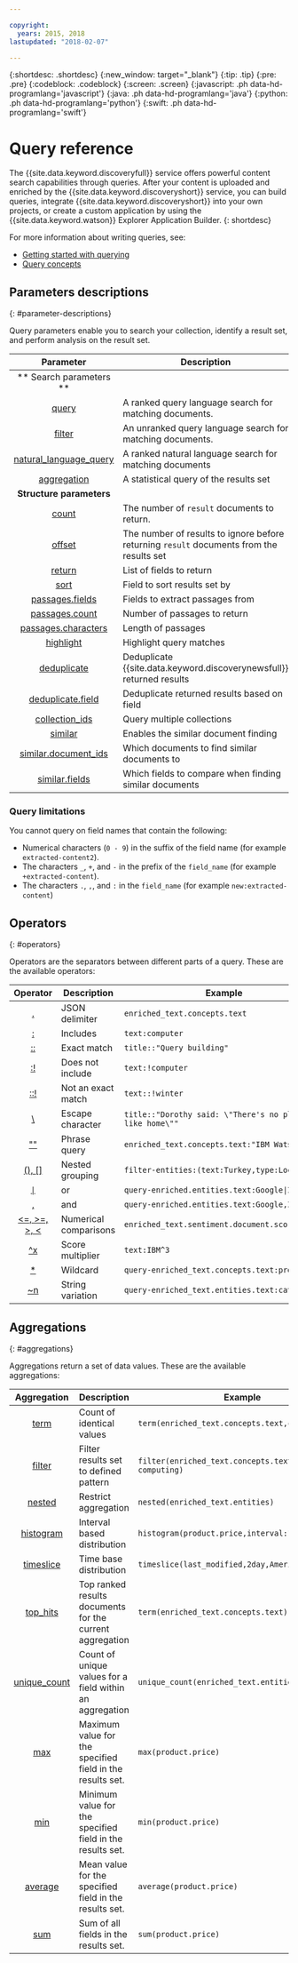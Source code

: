 ```yaml
---

copyright:
  years: 2015, 2018
lastupdated: "2018-02-07"

---
```


{:shortdesc: .shortdesc}
{:new_window: target="_blank"}
{:tip: .tip}
{:pre: .pre}
{:codeblock: .codeblock}
{:screen: .screen}
{:javascript: .ph data-hd-programlang='javascript'}
{:java: .ph data-hd-programlang='java'}
{:python: .ph data-hd-programlang='python'}
{:swift: .ph data-hd-programlang='swift'}

# Query reference

The {{site.data.keyword.discoveryfull}} service offers powerful content search capabilities through queries. After your content is uploaded and enriched by the {{site.data.keyword.discoveryshort}} service, you can build queries, integrate {{site.data.keyword.discoveryshort}} into your own projects, or create a custom application by using the {{site.data.keyword.watson}} Explorer Application Builder.
{: shortdesc}

For more information about writing queries, see:
- [Getting started with querying](/docs/services/discovery/getting-started-query.html)
- [Query concepts](/docs/services/discovery/using.html)

## Parameters descriptions
{: #parameter-descriptions}

Query parameters enable you to search your collection, identify a result set, and perform analysis on the result set.


| Parameter | Description | Example |
|:-------------------:|------------------------------------------------------------|--------------------------------|
|** Search parameters **|  |  |
| [query](/docs/services/discovery/query-parameters.html#query) | A ranked query language search for matching documents. | `query=bees` |
| [filter](/docs/services/discovery/query-parameters.html#filter) | An unranked query language search for matching documents. | `filter=bees` |
| [natural_language_query](/docs/services/discovery/query-parameters.html#nlq) | A ranked natural language search for matching documents | `natural_language_query="How do bees fly"` |
| [aggregation](/docs/services/discovery/query-parameters.html#aggregation) | A statistical query of the results set | `aggregation=term(enriched_text.entities.type)` |
| **Structure parameters** | | |
| [count](/docs/services/discovery/query-parameters.html#count) | The number of `result` documents to return. | `count=15` |
| [offset](/docs/services/discovery/query-parameters.html#offset) | The number of results to ignore before returning `result` documents from the results set | `offset=100` |
| [return](/docs/services/discovery/query-parameters.html#return) | List of fields to return | `return=title,url` |
| [sort](/docs/services/discovery/query-parameters.html#sort) | Field to sort results set by | `sort=enriched_text.sentiment.document.score` |
| [passages.fields](/docs/services/discovery/query-parameters.html#passages_fields) | Fields to extract passages from | `passages=true&passages.fields=text,abstract,conclusion` |
| [passages.count](/docs/services/discovery/query-parameters.html#passages_count) | Number of passages to return | `passages=true&passages.count=6` |
| [passages.characters](/docs/services/discovery/query-parameters.html#passages_characters) | Length of passages | `passages=true&passages.characters=144` |
| [highlight](/docs/services/discovery/query-parameters.html#highlight) | Highlight query matches | `highlight=true` |
| [deduplicate](/docs/services/discovery/query-parameters.html#deduplicate) | Deduplicate {{site.data.keyword.discoverynewsfull}} returned results | `deduplicate=true` |
| [deduplicate.field](/docs/services/discovery/query-parameters.html#deduplicated_field) | Deduplicate returned results based on field | `deduplicate.field=title` |
| [collection_ids](/docs/services/discovery/query-parameters.html#collection_ids) | Query multiple collections | `collection_ids={1},{2},{3}` |
| [similar](/docs/services/discovery/query-parameters.html#similar) | Enables the similar document finding | `similar=true` |
| [similar.document_ids](/docs/services/discovery/query-parameters.html#similar_document_ids) | Which documents to find similar documents to | `similar.document_ids={id1},{id2}` |
| [similar.fields](/docs/services/discovery/query-parameters.html#similar_fields) | Which fields to compare when finding similar documents | `similar.fields=text,title` |

### Query limitations

You cannot query on field names that contain the following:
- Numerical characters (`0 - 9`) in the suffix of the field name (for example `extracted-content2`).
- The characters `_`, `+`, and `-` in the prefix of the `field_name` (for example `+extracted-content`).
- The characters `.`, `,`, and `:` in the `field_name` (for example `new:extracted-content`)

## Operators
{: #operators}

Operators are the separators between different parts of a query. These are the available operators:

| Operator | Description | Example |
|:-------------------:|------------------------------------------------------------|--------------------------------|
| [.](/docs/services/discovery/query-operators.html#delimiter) | JSON delimiter | `enriched_text.concepts.text` |
| [:](/docs/services/discovery/query-operators.html#includes) | Includes | `text:computer` |
| [::](/docs/services/discovery/query-operators.html#match) | Exact match | `title::"Query building"` |
| [:!](/docs/services/discovery/query-operators.html#notinclude) | Does not include | `text:!computer` |
| [::!](/docs/services/discovery/query-operators.html#notamatch) | Not an exact match | `text::!winter` |
| [\\](/docs/services/discovery/query-operators.html#escape) | Escape character | `title::"Dorothy said: \"There's no place like home\""` |
| [""](/docs/services/discovery/query-operators.html#phrase) | Phrase query | `enriched_text.concepts.text:"IBM Watson"` |
| [(), \[\]](/docs/services/discovery/query-operators.html#nestedquery) | Nested grouping | `filter-entities:(text:Turkey,type:Location)` |
| [<code>&#124;</code>](/docs/services/discovery/query-operators.html#or) | or | <code>query-enriched.entities.text:Google&#124;IBM</code> |
| [,](/docs/services/discovery/query-operators.html#and) | and | `query-enriched.entities.text:Google,IBM` |
| [<=, >=, >, <](/docs/services/discovery/query-operators.html#comparisons) | Numerical comparisons |  `enriched_text.sentiment.document.score>0.679`     |
| [^x](/docs/services/discovery/query-operators.html#multiplier) | Score multiplier | `text:IBM^3` |
| [*](/docs/services/discovery/query-operators.html#wildcard) | Wildcard | `query-enriched_text.concepts.text:pre*` |
| [~n](/docs/services/discovery/query-operators.html#variation) | String variation | `query-enriched_text.entities.text:cat~1` |

## Aggregations
{: #aggregations}

Aggregations return a set of data values. These are the available aggregations:

| Aggregation | Description | Example |
|:-------------------:|------------------------------------------------------------|--------------------------------|
| [term](/docs/services/discovery/query-aggregations.html#term) | Count of identical values | `term(enriched_text.concepts.text,count:10)` |
| [filter](/docs/services/discovery/query-aggregations.html#filter) | Filter results set to defined pattern | `filter(enriched_text.concepts.text:cloud computing)`
| [nested](/docs/services/discovery/query-aggregations.html#nested) | Restrict aggregation | `nested(enriched_text.entities)` |
| [histogram](/docs/services/discovery/query-aggregations.html#histogram) | Interval based distribution | `histogram(product.price,interval:1)` |
| [timeslice](/docs/services/discovery/query-aggregations.html#timeslice) | Time base distribution | `timeslice(last_modified,2day,America/New York)` |
| [top_hits](/docs/services/discovery/query-aggregations.html#top_hits) | Top ranked results documents for the current aggregation | `term(enriched_text.concepts.text).top_hits(10)` |
| [unique_count](/docs/services/discovery/query-aggregations.html#unique_count) | Count of unique values for a field within an aggregation | `unique_count(enriched_text.entities.type)` |
| [max](/docs/services/discovery/query-aggregations.html#min) | Maximum value for the specified field in the results set. | `max(product.price)` |
| [min](/docs/services/discovery/query-aggregations.html#max) | Minimum value for the specified field in the results set. | `min(product.price)` |
| [average](/docs/services/discovery/query-aggregations.html#average) |Mean value for the specified field in the results set. | `average(product.price)` |
| [sum](/docs/services/discovery/query-aggregations.html#sum) | Sum of all fields in the results set. | `sum(product.price)` |
